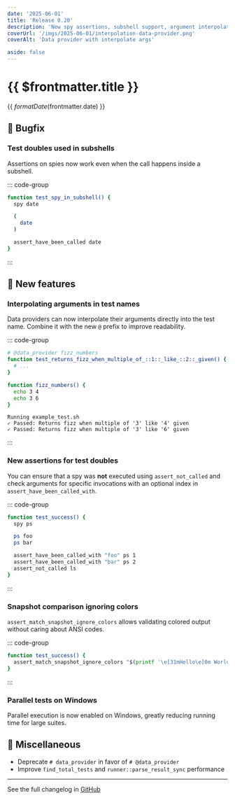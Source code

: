 ```yaml
---
date: '2025-06-01'
title: 'Release 0.20'
description: 'New spy assertions, subshell support, argument interpolation in test names, Windows parallel test execution, and performance improvements across the board.'
coverUrl: '/imgs/2025-06-01/interpolation-data-provider.png'
coverAlt: 'Data provider with interpolate args'

aside: false
---
```


# {{ $frontmatter.title }}

<time>{{ $formatDate($frontmatter.date) }}</time>

## 🐛  Bugfix

### Test doubles used in subshells

Assertions on spies now work even when the call happens inside a subshell.

::: code-group
```bash [Example]
function test_spy_in_subshell() {
  spy date

  (
    date
  )

  assert_have_been_called date
}
```
:::

## 🔧 New features

### Interpolating arguments in test names

Data providers can now interpolate their arguments directly into the test name. Combine it with the new `@` prefix to improve readability.

::: code-group
```bash [example_test.sh]
# @data_provider fizz_numbers
function test_returns_fizz_when_multiple_of_::1::_like_::2::_given() {
  # ...
}

function fizz_numbers() {
  echo 3 4
  echo 3 6
}
```
```[Output]
Running example_test.sh
✓ Passed: Returns fizz when multiple of '3' like '4' given
✓ Passed: Returns fizz when multiple of '3' like '6' given
```
:::

### New assertions for test doubles

You can ensure that a spy was **not** executed using `assert_not_called` and check arguments for specific invocations with an optional index in `assert_have_been_called_with`.

::: code-group
```bash [Example]
function test_success() {
  spy ps

  ps foo
  ps bar

  assert_have_been_called_with "foo" ps 1
  assert_have_been_called_with "bar" ps 2
  assert_not_called ls
}
```
:::

### Snapshot comparison ignoring colors

`assert_match_snapshot_ignore_colors` allows validating colored output without caring about ANSI codes.

::: code-group
```bash [Example]
function test_success() {
  assert_match_snapshot_ignore_colors "$(printf '\e[31mHello\e[0m World!')"
}
```
:::

### Parallel tests on Windows

Parallel execution is now enabled on Windows, greatly reducing running time for large suites.

## 🌾 Miscellaneous

* Deprecate `# data_provider` in favor of `# @data_provider`
* Improve `find_total_tests` and `runner::parse_result_sync` performance

---

See the full changelog in <a href="https://github.com/TypedDevs/bashunit/blob/main/CHANGELOG.md">GitHub</a>
